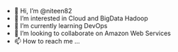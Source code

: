 - 👋 Hi, I’m @niteen82
- 👀 I’m interested in Cloud and BigData Hadoop
- 🌱 I’m currently learning DevOps
- 💞️ I’m looking to collaborate on Amazon Web Services
- 📫 How to reach me ...

<!---
niteen82/niteen82 is a ✨ special ✨ repository because its `README.md` (this file) appears on your GitHub profile.
You can click the Preview link to take a look at your changes.
--->
